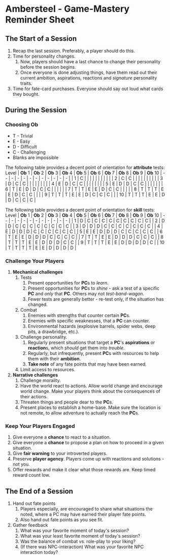 # Ambersteel - Game-Mastery Reminder Sheet

## The Start of a Session
1. Recap the last session. Preferably, a player should do this.
1. Time for personality changes. 
   1. Now, players should have a last chance to change their personality before the session begins. 
   2. Once everyone is done adjusting things, have them read out their current ambition, aspirations, reactions and *signature* personality traits. 
2. Time for fate-card purchases. Everyone should say out loud what cards they bought. 

## During the Session

### Choosing Ob
* T - Trivial
* E - Easy
* D - Difficult
* C - Challenging
* Blanks are impossible

The following table provides a decent point of orientation for **attribute** tests: 
Level | **Ob** 1 | **Ob** 2 | **Ob** 3 | **Ob** 4 | **Ob** 5 | **Ob** 6 | **Ob** 7 | **Ob** 8 | **Ob** 9 | **Ob** 10
| -- | - | - | - | - | - | - | - | - | - | - |
| 1  | C |   |   |   |   |   |   |   |   |   | 
| 2  | C | C |   |   |   |   |   |   |   |   | 
| 3  | D | C | C |   |   |   |   |   |   |   | 
| 4  | E | D | C | C |   |   |   |   |   |   | 
| 5  | E | D | D | C | C |   |   |   |   |   | 
| 6  | T | E | D | D | C | C |   |   |   |   | 
| 7  | T | T | E | E | D | C | C |   |   |   | 
| 8  | T | T | T | E | E | D | C | C |   |   | 
| 9  | T | T | T | E | E | D | C | C | C |   | 
| 10 | T | T | T | E | E | D | D | C | C | C | 

The following table provides a decent point of orientation for **skill** tests: 
Level | **Ob** 1 | **Ob** 2 | **Ob** 3 | **Ob** 4 | **Ob** 5 | **Ob** 6 | **Ob** 7 | **Ob** 8 | **Ob** 9 | **Ob** 10
| -- | - | - | - | - | - | - | - | - | - | - |
| 1  | D | C | C | C | C | C | C | C | C | C | 
| 2  | D | D | C | C | C | C | C | C | C | C | 
| 3  | D | D | D | C | C | C | C | C | C | C | 
| 4  | E | D | D | D | C | C | C | C | C | C | 
| 5  | E | E | D | D | D | C | C | C | C | C | 
| 6  | T | E | E | D | D | D | C | C | C | C | 
| 7  | T | T | E | E | D | D | D | C | C | C | 
| 8  | T | T | T | E | E | D | D | D | C | C | 
| 9  | T | T | T | E | E | D | D | D | D | C | 
| 10 | T | T | T | T | E | E | D | D | D | D | 

### Challenge Your Players
1. **Mechanical challenges**
   1. Tests
      1. Present opportunities for **PC**s to *learn*.
      2. Present opportunities for **PC**s to *shine* - ask a test of a specific **PC** and *only* that **PC**. Others may not *test-band-wagon*. 
      3. Fewer tests are generally better - re-test only, if the situation has changed.
   2. Combat
      1. Enemies with strengths that counter certain **PC**s.
      2. Enemies with specific weaknesses, that a **PC** can counter.
      3. Environmental hazards (explosive barrels, spider webs, deep pits, a drawbridge, etc.).
   3. Challenge personality.
      1. Regularly present situations that target a **PC**'s **aspirations** or **reaction**s, which *should* get them into *trouble*. 
      2. Regularly, but infrequently, present **PC**s with resources to help them with their **ambition**. 
      3. **Take note** of any fate points that may have been earned. 
   4. Limit access to resources.
2. **Narrative challenges**
   1. Challenge morality.
   2. Have the world react to actions. Allow world change and encourage world change. Make your players think about the consequences of their actions. 
   3. Threaten things and people dear to the **PC**s.
   4. Present places to establish a home-base. Make sure the location is not remote, to allow adventure to actually reach the **PC**s. 

### Keep Your Players Engaged
1. Give everyone a **chance** to react to a situation.
2. Give everyone a **chance** to propose a plan on how to proceed in a given situation. 
3. Give **fair warning** to your introverted players.
4. Preserve **player agency**. Players come up with reactions and solutions - not you. 
5. Offer rewards and make it clear what those rewards are. Keep timed reward count low. 

## The End of a Session
1. Hand out fate points
   1. Players especially, are encouraged to share what situations the noted, where a PC may have earned their player fate points. 
   2. Also hand out fate points as you see fit. 
2. Gather feedback
    1. What was your favorite moment of today's session?
    2. What was your least favorite moment of today's session?
    3. Was the balance of combat vs. role-play to your liking?
    4. (If there was NPC-interaction) What was your favorite NPC interaction today? 
